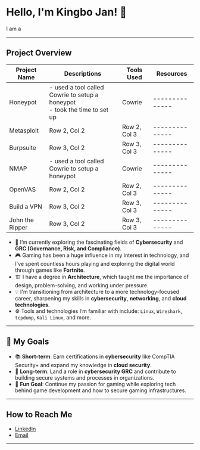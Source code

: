 # Hello, I'm Kingbo Jan! 👋

I am a 

---

## Project Overview

| **Project Name** | **Descriptions** | **Tools Used** | **Resources** |
|--------------|--------------|--------------|--------------|
| Honeypot | - used a tool called Cowrie to setup a honeypot <br> - took the time to set up| Cowrie |--------------|
| Metasploit | Row 2, Col 2 | Row 2, Col 3 |--------------|
| Burpsuite | Row 3, Col 2 | Row 3, Col 3 |--------------|
| NMAP | - used a tool called Cowrie to setup a honeypot| Cowrie |--------------|
| OpenVAS | Row 2, Col 2 | Row 2, Col 3 |--------------|
| Build a VPN | Row 3, Col 2 | Row 3, Col 3 |--------------|
| John the Ripper| Row 3, Col 2 | Row 3, Col 3 |--------------|


- 🌱 I’m currently exploring the fascinating fields of **Cybersecurity** and **GRC (Governance, Risk, and Compliance)**.
- 🎮 Gaming has been a huge influence in my interest in technology, and I’ve spent countless hours playing and exploring the digital world through games like **Fortnite**.
- 🏗️ I have a degree in **Architecture**, which taught me the importance of design, problem-solving, and working under pressure.
- 💡 I'm transitioning from architecture to a more technology-focused career, sharpening my skills in **cybersecurity**, **networking**, and **cloud technologies**.
- ⚙️ Tools and technologies I’m familiar with include: `Linux`, `Wireshark`, `tcpdump`, `Kali Linux`, and more.

---

## 🚀 My Goals
- 📚 **Short-term**: Earn certifications in **cybersecurity** like CompTIA Security+ and expand my knowledge in **cloud security**.
- 💼 **Long-term**: Land a role in **cybersecurity GRC** and contribute to building secure systems and processes in organizations.
- 👾 **Fun Goal**: Continue my passion for gaming while exploring tech behind game development and how to secure gaming infrastructures.

---

## How to Reach Me
- [LinkedIn](https://www.linkedin.com/in/kingbojan) 
- [Email](kingbojbusiness@gmail.com)

---
